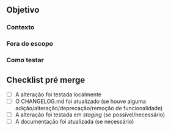 ## Objetivo

<!-- Descreva o objetivo do seu PR. -->

### Contexto <!-- (opcional) -->

<!--
Dê mais contexto sobre o problema/solução.
Qual problema ele resolve? Qual a solução proposta?
-->

### Fora do escopo <!-- (opcional) -->

<!-- Há algo que não será atendido neste PR? -->

### Como testar

<!-- Qual o passo a passo para que os reviewers possam validar a solução apresentada? -->

## Checklist pré merge 
- [ ] A alteração foi testada localmente
- [ ] O CHANGELOG.md foi atualizado (se houve alguma adição/alteração/deprecação/remoção de funcionalidade)
- [ ] A alteração foi testada em *staging* (se possível/necessário)
- [ ] A documentação foi atualizada (se necessário)
